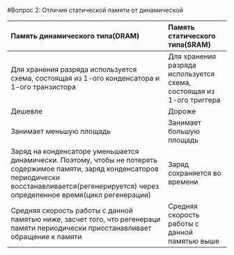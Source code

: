 ﻿
#﻿Вопрос 2: Отличия статической памяти от динамической

| Память динамического типа\(DRAM\) | Память статического типа\(SRAM\) |
| :--- | :--- |
| Для хранения разряда используется схема, состоящая из 1-ого конденсатора и 1-ого транзистора | Для хранения разряда используется схема, состоящая из 1-ого триггера |
| Дешевле | Дороже |
| Занимает меньшую площадь | Занимает большую площадь |
| Заряд на конденсаторе уменьшается динамически. Поэтому, чтобы не потерять содержимое памяти, заряд конденсаторов периодически восстанавливается\(регенерируется\) через определенное время\(цикл регенерации\) | Заряд сохраняется во времени |
| Средняя скорость работы с данной памятью ниже, засчет того, что регенераци памяти периодически приостанавливает обращение к памяти | Средняя скорость работы с данной памятью выше |